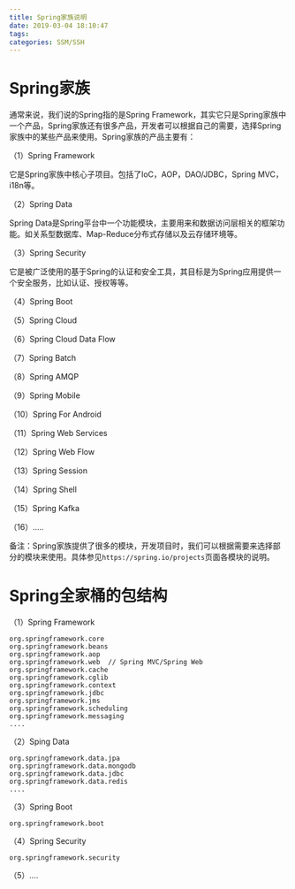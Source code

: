 ```yaml
---
title: Spring家族说明
date: 2019-03-04 18:10:47
tags:
categories: SSM/SSH
---
```


# Spring家族

通常来说，我们说的Spring指的是Spring Framework，其实它只是Spring家族中一个产品，Spring家族还有很多产品，开发者可以根据自己的需要，选择Spring家族中的某些产品来使用。Spring家族的产品主要有：

（1）Spring Framework

它是Spring家族中核心子项目。包括了IoC，AOP，DAO/JDBC，Spring MVC，i18n等。

（2）Spring Data

Spring Data是Spring平台中一个功能模块，主要用来和数据访问层相关的框架功能。如关系型数据库、Map-Reduce分布式存储以及云存储环境等。

（3）Spring Security

它是被广泛使用的基于Spring的认证和安全工具，其目标是为Spring应用提供一个安全服务，比如认证、授权等等。

（4）Spring Boot

（5）Spring Cloud

（6）Spring Cloud Data Flow

（7）Spring Batch

（8）Spring AMQP

（9）Spring Mobile

（10）Spring For Android

（11）Spring Web Services

（12）Spring Web Flow

（13）Spring Session

（14）Spring Shell

（15）Spring Kafka

（16）.....

备注：Spring家族提供了很多的模块，开发项目时，我们可以根据需要来选择部分的模块来使用。具体参见`https://spring.io/projects`页面各模块的说明。

# Spring全家桶的包结构

（1）Spring Framework

    org.springframework.core
    org.springframework.beans
    org.springframework.aop
    org.springframework.web  // Spring MVC/Spring Web
    org.springframework.cache
    org.springframework.cglib
    org.springframework.context
    org.springframework.jdbc
    org.springframework.jms
    org.springframework.scheduling
    org.springframework.messaging
    ....

（2）Sping Data

    org.springframework.data.jpa
    org.springframework.data.mongodb
    org.springframework.data.jdbc
    org.springframework.data.redis
    ....

（3）Spring Boot

    org.springframework.boot

（4）Spring Security

    org.springframework.security

（5）….
